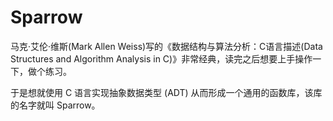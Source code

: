 # Sparrow

马克·艾伦·维斯(Mark Allen Weiss)写的《数据结构与算法分析：C语言描述(Data Structures and Algorithm Analysis in C)》非常经典，读完之后想要上手操作一下，做个练习。

于是想就使用 C 语言实现抽象数据类型 (ADT) 从而形成一个通用的函数库，该库的名字就叫 Sparrow。
